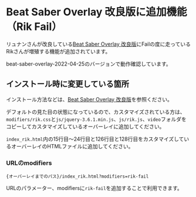 # Beat Saber Overlay 改良版に追加機能（Rik Fail）

リュナンさんが改良している[Beat Saber Overlay 改良版](https://github.com/rynan4818/beat-saber-overlay)にFailの度に走っているRikさんが増殖する機能が追加されています。

beat-saber-overlay-2022-04-25のバージョンで動作確認しています。


## インストール時に変更している箇所

インストール方法などは、[Beat Saber Overlay 改良版](https://github.com/rynan4818/beat-saber-overlay)を参照ください。

デフォルトの見た目の状態になっているので、カスタマイズされている方は、  
`modifiers/rik.css`と`js/jquery-3.6.1.min.js`、`js/rik.js`、`video`フォルダをコピーしてカスタマイズしているオーバーレイに追加してください。

`index_rik.html`内の15行目～24行目と126行目と128行目をカスタマイズしているオーバーレイのHTMLファイルに追加してください。

### URLのmodifiers

`{オーバーレイまでのパス}/index_rik.html?modifiers=rik-fail`

URLのパラメーター、modifiersに`rik-fail`を追加することで利用できます。